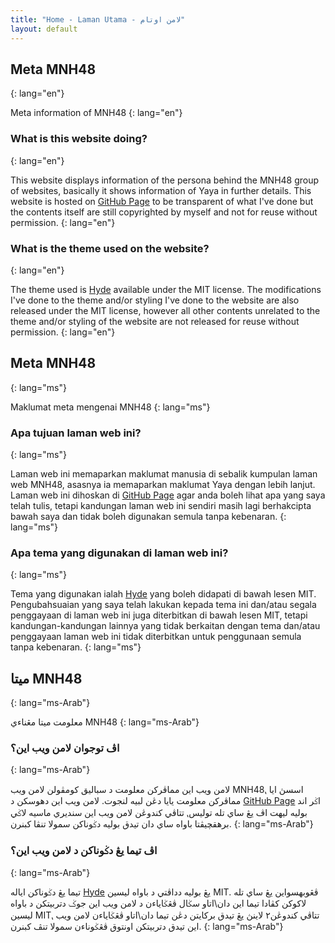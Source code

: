 ```yaml
---
title: "Home - Laman Utama - لامن اوتام"
layout: default
---
```


## Meta MNH48
{: lang="en"}

Meta information of MNH48
{: lang="en"}

### What is this website doing?
{: lang="en"}

This website displays information of the persona behind the MNH48 group of websites, basically it shows information of Yaya in further details. This website is hosted on [GitHub Page](https://github.com/MuhdNurHidayat/meta.mnh48.moe) to be transparent of what I've done but the contents itself are still copyrighted by myself and not for reuse without permission.
{: lang="en"}

### What is the theme used on the website?
{: lang="en"}

The theme used is [Hyde](https://github.com/poole/hyde) available under the MIT license. The modifications I've done to the theme and/or styling I've done to the website are also released under the MIT license, however all other contents unrelated to the theme and/or styling of the website are not released for reuse without permission.
{: lang="en"}

## Meta MNH48
{: lang="ms"}

Maklumat meta mengenai MNH48
{: lang="ms"}

### Apa tujuan laman web ini?
{: lang="ms"}

Laman web ini memaparkan maklumat manusia di sebalik kumpulan laman web MNH48, asasnya ia memaparkan maklumat Yaya dengan lebih lanjut. Laman web ini dihoskan di [GitHub Page](https://github.com/MuhdNurHidayat/meta.mnh48.moe) agar anda boleh lihat apa yang saya telah tulis, tetapi kandungan laman web ini sendiri masih lagi berhakcipta bawah saya dan tidak boleh digunakan semula tanpa kebenaran.
{: lang="ms"}

### Apa tema yang digunakan di laman web ini?
{: lang="ms"}

Tema yang digunakan ialah [Hyde](https://github.com/poole/hyde) yang boleh didapati di bawah lesen MIT. Pengubahsuaian yang saya telah lakukan kepada tema ini dan/atau segala penggayaan di laman web ini juga diterbitkan di bawah lesen MIT, tetapi kandungan-kandungan lainnya yang tidak berkaitan dengan tema dan/atau penggayaan laman web ini tidak diterbitkan untuk penggunaan semula tanpa kebenaran.
{: lang="ms"}

## ميتا MNH48
{: lang="ms-Arab"}

معلومت ميتا مڠناءي MNH48
{: lang="ms-Arab"}

### اڤ توجوان لامن ويب اين؟
{: lang="ms-Arab"}

لامن ويب اين مماڤرکن معلومت د سباليق کومڤولن لامن ويب MNH48⹁ اسسڽ ايا مماڤرکن معلومت يايا دڠن لبيه لنجوت. لامن ويب اين دهوسکن د [GitHub Page](https://github.com/MuhdNurHidayat/meta.mnh48.moe) اݢر اند بوليه ليهت اڤ يڠ ساي تله توليس⹁ تتاڤي کندوڠن لامن ويب اين سنديري ماسيه لاݢي برهقچيڤتا باواه ساي دان تيدق بوليه دݢوناکن سمولا تنڤا کبنرن.
{: lang="ms-Arab"}

### اڤ تيما يڠ دݢوناکن د لامن ويب اين؟
{: lang="ms-Arab"}

تيما يڠ دݢوناکن اياله [Hyde](https://github.com/poole/hyde) يڠ بوليه دداڤتي د باواه ليسين MIT. ڤڠوبهسواين يڠ ساي تله لاکوکن کڤادا تيما اين دان\اتاو سݢال ڤڠݢاياءن د لامن ويب اين جوݢ دتربيتکن د باواه ليسين  MIT⹁ تتاڤي کندوڠن٢ لاينڽ يڠ تيدق برکايتن دڠن تيما دان\اتاو ڤڠݢاياءن لامن ويب اين تيدق دتربيتکن اونتوق ڤڠݢوناءن سمولا تنڤ کبنرن.
{: lang="ms-Arab"}
